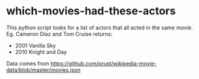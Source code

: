 # which-movies-had-these-actors

This python script looks for a list of actors that all acted in the same movie. Eg. Cameron Diaz and Tom Cruise returns:
* 2001 Vanilla Sky
* 2010 Knight and Day
      
Data comes from https://github.com/prust/wikipedia-movie-data/blob/master/movies.json
